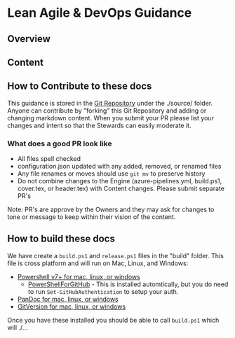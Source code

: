 # Lean Agile & DevOps Guidance



## Overview



## Content



## How to Contribute to these docs

This guidance is stored in the [Git Repository](https://github.com/nkdAgility/lean-agile-devops-content) under the ./source/ folder. Anyone can contribute by "forking" this Git Repository and adding or changing markdown content. When you submit your PR please list your changes and intent so that the Stewards can easily moderate it.

### What does a good PR look like

- All files spell checked
- configuration.json updated with any added, removed, or renamed files
- Any file renames or moves should use `git mv` to preserve history
- Do not combine changes to the Engine (azure-pipelines.yml, build.ps1, cover.tex, or header.tex) with Content changes. Please submit separate PR's

Note: PR's are approve by the Owners and they may ask for changes to tone or message to keep within their vision of the content.

## How to build these docs

We have create a `build.ps1` and `release.ps1` files in the "build" folder. This file is cross platform and will run on Mac, Linux, and Windows:

- [Powershell v7+ for mac, linux, or windows](https://docs.microsoft.com/en-us/powershell/scripting/install/installing-powershell)
  - [PowerShellForGitHub](https://github.com/microsoft/PowerShellForGitHub#configuration) - This is installed automtically, but you do need to run `Set-GitHubAuthentication` to setup your auth.
- [PanDoc for mac, linux, or windows](https://pandoc.org/installing.html)
- [GitVersion for mac, linux, or windows](https://gitversion.net/docs/usage/cli/installation)

Once you have these installed you should be able to call `build.ps1` which will ./...
